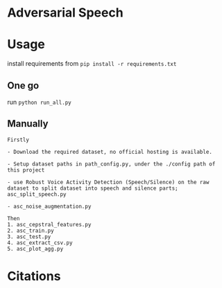 # Adversarial Speech

# Usage

install requirements from ``pip install -r requirements.txt``

## One go

run ``python run_all.py``

## Manually

    Firstly
    
    - Download the required dataset, no official hosting is available.

    - Setup dataset paths in path_config.py, under the ./config path of this project 
    
    - use Robust Voice Activity Detection (Speech/Silence) on the raw dataset to split dataset into speech and silence parts; asc_split_speech.py
    
    - asc_noise_augmentation.py
    
    Then 
    1. asc_cepstral_features.py
    2. asc_train.py
    3. asc_test.py
    4. asc_extract_csv.py
    5. asc_plot_agg.py

# Citations

<!-- - [1] a --> 